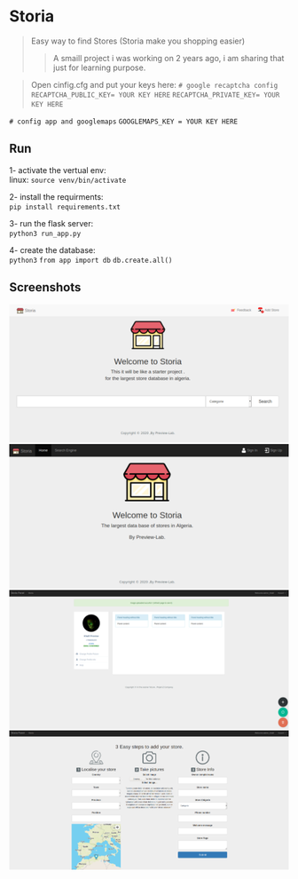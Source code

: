 # Storia

> Easy way to find Stores (Storia make you shopping easier)
> > A smaill project i was working on 2 years ago, i am sharing that just for learning purpose. 

> Open cinfig.cfg and put your keys here:
`# google recaptcha config`
`RECAPTCHA_PUBLIC_KEY= YOUR KEY HERE`
`RECAPTCHA_PRIVATE_KEY= YOUR KEY HERE`

`# config app and googlemaps`
`GOOGLEMAPS_KEY = YOUR KEY HERE`

## Run

1- activate the vertual env: </br>
linux: `source venv/bin/activate`

2- install the requirments: </br>
`pip install requirements.txt`

3- run the flask server: </br>
`python3 run_app.py`

4- create the database: </br>
`python3`
`from app import db`
`db.create.all()`

## Screenshots

![Example screenshot](./screenshoots/search.png)
![Example screenshot](./screenshoots/home.png)
![Example screenshot](./screenshoots/profile.png)
![Example screenshot](./screenshoots/add-store.png)
